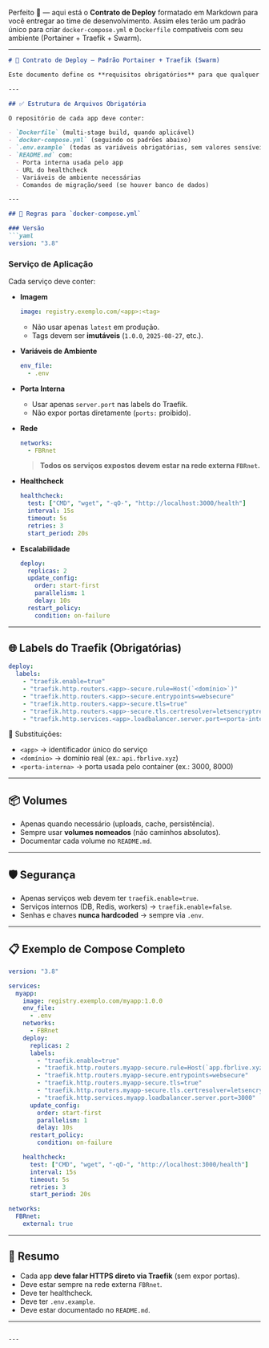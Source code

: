 Perfeito 🚀 — aqui está o **Contrato de Deploy** formatado em Markdown para você entregar ao time de desenvolvimento. Assim eles terão um padrão único para criar `docker-compose.yml` e `Dockerfile` compatíveis com seu ambiente (Portainer + Traefik + Swarm).

---

````markdown
# 📜 Contrato de Deploy — Padrão Portainer + Traefik (Swarm)

Este documento define os **requisitos obrigatórios** para que qualquer aplicação seja entregue pronta para deploy em nosso ambiente de produção.

---

## ✅ Estrutura de Arquivos Obrigatória

O repositório de cada app deve conter:

- `Dockerfile` (multi-stage build, quando aplicável)
- `docker-compose.yml` (seguindo os padrões abaixo)
- `.env.example` (todas as variáveis obrigatórias, sem valores sensíveis)
- `README.md` com:
  - Porta interna usada pelo app
  - URL do healthcheck
  - Variáveis de ambiente necessárias
  - Comandos de migração/seed (se houver banco de dados)

---

## 🐳 Regras para `docker-compose.yml`

### Versão
```yaml
version: "3.8"
````

### Serviço de Aplicação

Cada serviço deve conter:

* **Imagem**

  ```yaml
  image: registry.exemplo.com/<app>:<tag>
  ```

  * Não usar apenas `latest` em produção.
  * Tags devem ser **imutáveis** (`1.0.0`, `2025-08-27`, etc.).

* **Variáveis de Ambiente**

  ```yaml
  env_file:
    - .env
  ```

* **Porta Interna**

  * Usar apenas `server.port` nas labels do Traefik.
  * Não expor portas diretamente (`ports:` proibido).

* **Rede**

  ```yaml
  networks:
    - FBRnet
  ```

  > **Todos os serviços expostos devem estar na rede externa `FBRnet`.**

* **Healthcheck**

  ```yaml
  healthcheck:
    test: ["CMD", "wget", "-qO-", "http://localhost:3000/health"]
    interval: 15s
    timeout: 5s
    retries: 3
    start_period: 20s
  ```

* **Escalabilidade**

  ```yaml
  deploy:
    replicas: 2
    update_config:
      order: start-first
      parallelism: 1
      delay: 10s
    restart_policy:
      condition: on-failure
  ```

---

## 🌐 Labels do Traefik (Obrigatórias)

```yaml
deploy:
  labels:
    - "traefik.enable=true"
    - "traefik.http.routers.<app>-secure.rule=Host(`<domínio>`)"
    - "traefik.http.routers.<app>-secure.entrypoints=websecure"
    - "traefik.http.routers.<app>-secure.tls=true"
    - "traefik.http.routers.<app>-secure.tls.certresolver=letsencryptresolver"
    - "traefik.http.services.<app>.loadbalancer.server.port=<porta-interna>"
```

🔑 Substituições:

* `<app>` → identificador único do serviço
* `<domínio>` → domínio real (ex.: `api.fbrlive.xyz`)
* `<porta-interna>` → porta usada pelo container (ex.: 3000, 8000)

---

## 📦 Volumes

* Apenas quando necessário (uploads, cache, persistência).
* Sempre usar **volumes nomeados** (não caminhos absolutos).
* Documentar cada volume no `README.md`.

---

## 🛡️ Segurança

* Apenas serviços web devem ter `traefik.enable=true`.
* Serviços internos (DB, Redis, workers) → `traefik.enable=false`.
* Senhas e chaves **nunca hardcoded** → sempre via `.env`.

---

## 📋 Exemplo de Compose Completo

```yaml
version: "3.8"

services:
  myapp:
    image: registry.exemplo.com/myapp:1.0.0
    env_file:
      - .env
    networks:
      - FBRnet
    deploy:
      replicas: 2
      labels:
        - "traefik.enable=true"
        - "traefik.http.routers.myapp-secure.rule=Host(`app.fbrlive.xyz`)"
        - "traefik.http.routers.myapp-secure.entrypoints=websecure"
        - "traefik.http.routers.myapp-secure.tls=true"
        - "traefik.http.routers.myapp-secure.tls.certresolver=letsencryptresolver"
        - "traefik.http.services.myapp.loadbalancer.server.port=3000"
      update_config:
        order: start-first
        parallelism: 1
        delay: 10s
      restart_policy:
        condition: on-failure

    healthcheck:
      test: ["CMD", "wget", "-qO-", "http://localhost:3000/health"]
      interval: 15s
      timeout: 5s
      retries: 3
      start_period: 20s

networks:
  FBRnet:
    external: true
```

---

## 🚀 Resumo

* Cada app **deve falar HTTPS direto via Traefik** (sem expor portas).
* Deve estar sempre na rede externa `FBRnet`.
* Deve ter healthcheck.
* Deve ter `.env.example`.
* Deve estar documentado no `README.md`.

---

```

---


```
